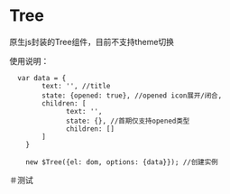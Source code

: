 # Tree
原生js封装的Tree组件，目前不支持theme切换

使用说明：

      var data = {
            text: '', //title 
            state: {opened: true}, //opened icon展开/闭合, 
            children: [
                  text: '', 
                  state: {}, //首期仅支持opened类型
                  children: []
            ]
        }
  
        new $Tree({el: dom, options: {data}}); //创建实例
        
＃测试
